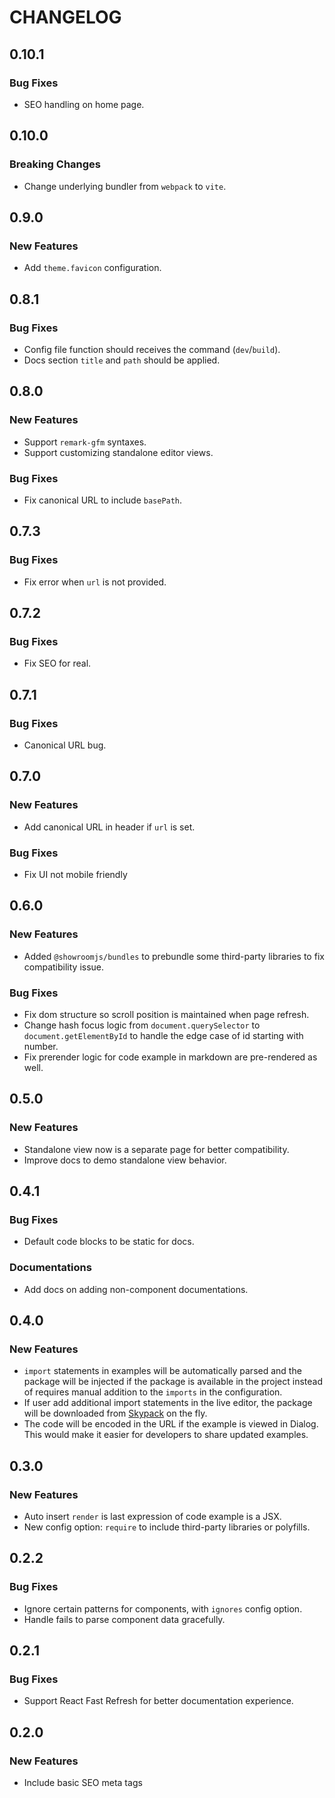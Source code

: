 # CHANGELOG

## 0.10.1

### Bug Fixes

- SEO handling on home page.

## 0.10.0

### Breaking Changes

- Change underlying bundler from `webpack` to `vite`.

## 0.9.0

### New Features

- Add `theme.favicon` configuration.

## 0.8.1

### Bug Fixes

- Config file function should receives the command (`dev`/`build`).
- Docs section `title` and `path` should be applied.

## 0.8.0

### New Features

- Support `remark-gfm` syntaxes.
- Support customizing standalone editor views.

### Bug Fixes

- Fix canonical URL to include `basePath`.

## 0.7.3

### Bug Fixes

- Fix error when `url` is not provided.

## 0.7.2

### Bug Fixes

- Fix SEO for real.

## 0.7.1

### Bug Fixes

- Canonical URL bug.

## 0.7.0

### New Features

- Add canonical URL in header if `url` is set.

### Bug Fixes

- Fix UI not mobile friendly

## 0.6.0

### New Features

- Added `@showroomjs/bundles` to prebundle some third-party libraries to fix compatibility issue.

### Bug Fixes

- Fix dom structure so scroll position is maintained when page refresh.
- Change hash focus logic from `document.querySelector` to `document.getElementById` to handle the edge case of id starting with number.
- Fix prerender logic for code example in markdown are pre-rendered as well.

## 0.5.0

### New Features

- Standalone view now is a separate page for better compatibility.
- Improve docs to demo standalone view behavior.

## 0.4.1

### Bug Fixes

- Default code blocks to be static for docs.

### Documentations

- Add docs on adding non-component documentations.

## 0.4.0

### New Features

- `import` statements in examples will be automatically parsed and the package will be injected if the package is available in the project instead of requires manual addition to the `imports` in the configuration.
- If user add additional import statements in the live editor, the package will be downloaded from [Skypack](https://www.skypack.dev/) on the fly.
- The code will be encoded in the URL if the example is viewed in Dialog. This would make it easier for developers to share updated examples.

## 0.3.0

### New Features

- Auto insert `render` is last expression of code example is a JSX.
- New config option: `require` to include third-party libraries or polyfills.

## 0.2.2

### Bug Fixes

- Ignore certain patterns for components, with `ignores` config option.
- Handle fails to parse component data gracefully.

## 0.2.1

### Bug Fixes

- Support React Fast Refresh for better documentation experience.

## 0.2.0

### New Features

- Include basic SEO meta tags
